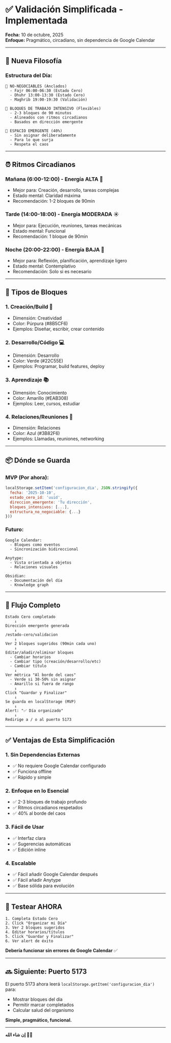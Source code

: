 # ✅ Validación Simplificada - Implementada

**Fecha:** 10 de octubre, 2025  
**Enfoque:** Pragmático, circadiano, sin dependencia de Google Calendar

---

## 🎯 **Nueva Filosofía**

### **Estructura del Día:**

```
🔴 NO-NEGOCIABLES (Anclados)
  - Fajr 06:00-06:30 (Estado Cero)
  - Dhuhr 13:00-13:30 (Estado Cero)
  - Maghrib 19:00-19:30 (Validación)
  
🎯 BLOQUES DE TRABAJO INTENSIVO (Flexibles)
  - 2-3 bloques de 90 minutos
  - Alineados con ritmos circadianos
  - Basados en dirección emergente
  
🌊 ESPACIO EMERGENTE (40%)
  - Sin asignar deliberadamente
  - Para lo que surja
  - Respeta el caos
```

---

## ⏰ **Ritmos Circadianos**

### **Mañana (6:00-12:00) - Energía ALTA** 🌅
- Mejor para: Creación, desarrollo, tareas complejas
- Estado mental: Claridad máxima
- Recomendación: 1-2 bloques de 90min

### **Tarde (14:00-18:00) - Energía MODERADA** ☀️
- Mejor para: Ejecución, reuniones, tareas mecánicas
- Estado mental: Funcional
- Recomendación: 1 bloque de 90min

### **Noche (20:00-22:00) - Energía BAJA** 🌙
- Mejor para: Reflexión, planificación, aprendizaje ligero
- Estado mental: Contemplativo
- Recomendación: Solo si es necesario

---

## 🎨 **Tipos de Bloques**

### **1. Creación/Build** 🎨
- Dimensión: Creatividad
- Color: Púrpura (#8B5CF6)
- Ejemplos: Diseñar, escribir, crear contenido

### **2. Desarrollo/Código** 💻
- Dimensión: Desarrollo
- Color: Verde (#22C55E)
- Ejemplos: Programar, build features, deploy

### **3. Aprendizaje** 📚
- Dimensión: Conocimiento
- Color: Amarillo (#EAB308)
- Ejemplos: Leer, cursos, estudiar

### **4. Relaciones/Reuniones** 👥
- Dimensión: Relaciones
- Color: Azul (#3B82F6)
- Ejemplos: Llamadas, reuniones, networking

---

## 📦 **Dónde se Guarda**

### **MVP (Por ahora):**
```javascript
localStorage.setItem('configuracion_dia', JSON.stringify({
  fecha: '2025-10-10',
  estado_cero_id: 'uuid',
  direccion_emergente: 'Tu dirección',
  bloques_intensivos: [...],
  estructura_no_negociable: {...}
}))
```

### **Futuro:**
```
Google Calendar:
  - Bloques como eventos
  - Sincronización bidireccional
  
Anytype:
  - Vista orientada a objetos
  - Relaciones visuales
  
Obsidian:
  - Documentación del día
  - Knowledge graph
```

---

## 🔄 **Flujo Completo**

```
Estado Cero completado
    ↓
Dirección emergente generada
    ↓
/estado-cero/validacion
    ↓
Ver 2 bloques sugeridos (90min cada uno)
    ↓
Editar/añadir/eliminar bloques
  - Cambiar horarios
  - Cambiar tipo (creación/desarrollo/etc)
  - Cambiar título
    ↓
Ver métrica "Al borde del caos"
  - Verde si 30-50% sin asignar
  - Amarillo si fuera de rango
    ↓
Click "Guardar y Finalizar"
    ↓
Se guarda en localStorage (MVP)
    ↓
Alert: "✅ Día organizado"
    ↓
Redirige a / o al puerto 5173
```

---

## ✅ **Ventajas de Esta Simplificación**

### **1. Sin Dependencias Externas**
- ✅ No requiere Google Calendar configurado
- ✅ Funciona offline
- ✅ Rápido y simple

### **2. Enfoque en lo Esencial**
- ✅ 2-3 bloques de trabajo profundo
- ✅ Ritmos circadianos respetados
- ✅ 40% al borde del caos

### **3. Fácil de Usar**
- ✅ Interfaz clara
- ✅ Sugerencias automáticas
- ✅ Edición inline

### **4. Escalable**
- ✅ Fácil añadir Google Calendar después
- ✅ Fácil añadir Anytype
- ✅ Base sólida para evolución

---

## 🧪 **Testear AHORA**

```
1. Completa Estado Cero
2. Click "Organizar mi Día"
3. Ver 2 bloques sugeridos
4. Editar horarios/títulos
5. Click "Guardar y Finalizar"
6. Ver alert de éxito
```

**Debería funcionar sin errores de Google Calendar** ✅

---

## 🔜 **Siguiente: Puerto 5173**

El puerto 5173 ahora leerá `localStorage.getItem('configuracion_dia')` para:
- Mostrar bloques del día
- Permitir marcar completados
- Calcular salud del organismo

**Simple, pragmático, funcional.**

---

**إن شاء الله 🕌✨**

